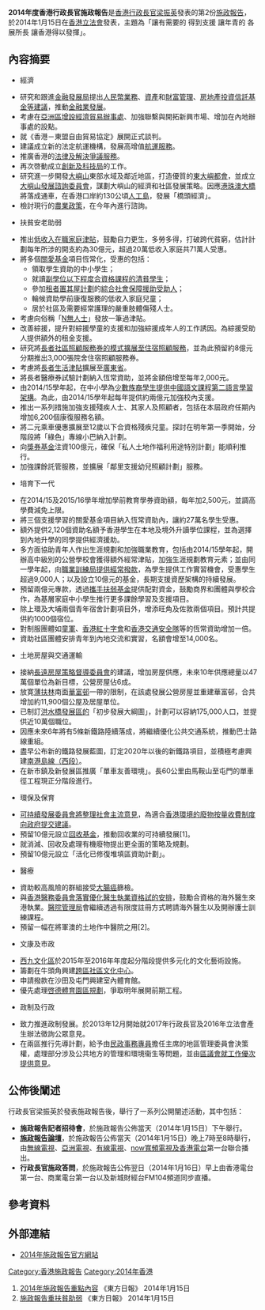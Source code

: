**2014年度香港行政長官施政報告**是[香港行政長官](https://zh.wikipedia.org/wiki/香港行政長官 "wikilink")[梁振英](../Page/梁振英.md "wikilink")發表的第2份[施政報告](../Page/香港施政報告.md "wikilink")，於2014年1月15日在[香港立法會](../Page/香港立法會.md "wikilink")發表，主題為「讓有需要的
得到支援 讓年青的 各展所長 讓香港得以發揮」。

## 內容摘要

  - 經濟

<!-- end list -->

  - 研究和跟進[金融發展局](../Page/金融發展局.md "wikilink")提出[人民幣業務](https://zh.wikipedia.org/wiki/人民幣 "wikilink")、[資產](../Page/資產.md "wikilink")和[財富管理](https://zh.wikipedia.org/wiki/財富管理 "wikilink")、[房地產](https://zh.wikipedia.org/wiki/房地產 "wikilink")[投資](https://zh.wikipedia.org/wiki/投資 "wikilink")[信託基金等建議](https://zh.wikipedia.org/wiki/信託基金 "wikilink")，推動[金融業發展](https://zh.wikipedia.org/wiki/金融業 "wikilink")。
  - 考慮在[亞洲區增設](https://zh.wikipedia.org/wiki/亞洲區 "wikilink")[經濟貿易辦事處](https://zh.wikipedia.org/wiki/經濟貿易辦事處 "wikilink")、加強聯繫與開拓新興市場、增加在內地辦事處的設點。
  - 就《香港－東盟自由貿易協定》展開正式談判。
  - 建議成立新的法定航運機構，發展高增值[航運服務](https://zh.wikipedia.org/wiki/航運 "wikilink")。
  - 推廣香港的[法律及解決爭議服務](https://zh.wikipedia.org/wiki/香港法律 "wikilink")。
  - 再次啓動成立[創新及科技局](../Page/創新及科技局.md "wikilink")的工作。
  - 研究進一步開發[大嶼山](../Page/大嶼山.md "wikilink")東部水域及鄰近地區，打造優質的[東大嶼都會](../Page/東大嶼都會.md "wikilink")，並成立[大嶼山發展諮詢委員會](https://zh.wikipedia.org/wiki/大嶼山發展諮詢委員會 "wikilink")，謀劃大嶼山的經濟和社區發展策略。因應[港珠澳大橋](../Page/港珠澳大橋.md "wikilink")將落成通車，在香港口岸約130公頃[人工島](https://zh.wikipedia.org/wiki/人工島 "wikilink")，發展「橋頭經濟」。
  - 檢討現行的[農業政策](../Page/香港農業.md "wikilink")，在今年內進行諮詢。

<!-- end list -->

  - 扶貧安老助弱

<!-- end list -->

  - 推出[低收入在職家庭津貼](https://zh.wikipedia.org/wiki/低收入在職家庭津貼 "wikilink")，鼓勵自力更生，多勞多得，打破跨代貧窮，估計計劃每年所涉的開支約為30億元，超過20萬低收入家庭共71萬人受惠。
  - 將多個[關愛基金](../Page/關愛基金.md "wikilink")項目恆常化，受惠的包括：
      - 領取學生資助的中小學生；
      - 就讀[副學位以下程度合資格課程的清貧學生](https://zh.wikipedia.org/wiki/副學位 "wikilink")；
      - 參加[租者置其屋計劃](../Page/租者置其屋計劃.md "wikilink")的[綜合社會保障援助受助人](https://zh.wikipedia.org/wiki/綜合社會保障援助 "wikilink")；
      - 輪候資助學前康復服務的低收入家庭兒童；
      - 居於社區及需要經常護理的嚴重肢體傷殘人士。
  - 考慮向俗稱「[N無人士](https://zh.wikipedia.org/wiki/N無人士 "wikilink")」發放一筆過津貼。
  - 改善綜援，提升對綜援學童的支援和加強綜援成年人的工作誘因。為綜援受助人提供額外的租金支援。
  - 研究將[長者社區照顧服務券的模式擴展至住宿照顧服務](https://zh.wikipedia.org/wiki/長者社區照顧服務券 "wikilink")，並為此預留約8億元分期推出3,000張院舍住宿照顧服務券。
  - 考慮將[長者生活津貼](../Page/長者生活津貼.md "wikilink")擴展至[廣東省](https://zh.wikipedia.org/wiki/廣東省 "wikilink")。
  - 將長者醫療券試驗計劃納入恆常資助，並將金額倍增至每年2,000元。
  - 由2014/15學年起，在中小學為[少數族裔學生提供中國語文課程第二語言學習架構](https://zh.wikipedia.org/wiki/少數族裔 "wikilink")。為此，由2014/15學年起每年提供約兩億元加強校內支援。
  - 推出一系列措施加強支援殘疾人士、其家人及照顧者，包括在本屆政府任期內增加6,200個康復服務名額。
  - 將二元乘車優惠擴展至12歲以下合資格殘疾兒童。探討在明年第一季開始，分階段將「綠色」專線小巴納入計劃。
  - 向[獎券基金](../Page/獎券基金.md "wikilink")注資100億元，確保「私人土地作福利用途特別計劃」能順利推行。
  - 加強課餘託管服務，並擴展「鄰里支援幼兒照顧計劃」服務。

<!-- end list -->

  - 培育下一代

<!-- end list -->

  - 在2014/15及2015/16學年增加學前教育學券資助額，每年加2,500元，並調高學費減免上限。
  - 將三個支援學習的關愛基金項目納入恆常資助內，讓約27萬名學生受惠。
  - 額外提供2,120個資助名額予香港學生在本地及境外升讀學位課程，並為選擇到內地升學的同學提供經濟援助。
  - 多方面協助青年人作出生涯規劃和加強職業教育，包括由2014/15學年起，開辦高中級別的公營學校會獲得額外經常津貼，加強生涯規劃教育元素；並由同一學年起，向[職業訓練局提供經常撥款](https://zh.wikipedia.org/wiki/職業訓練局 "wikilink")，為學生提供工作實習機會，受惠學生超過9,000人；以及設立10億元的基金，長期支援資歷架構的持續發展。
  - 預留兩億元專款，透過[攜手扶弱基金](../Page/攜手扶弱基金.md "wikilink")提供配對資金，鼓勵商界和團體與學校合作，為基層家庭中小學生推行更多課餘學習及支援項目。
  - 除上環及大埔兩個青年宿舍計劃項目外，增添旺角及佐敦兩個項目。預計共提供約1000個宿位。
  - 對制服團體如[童軍](https://zh.wikipedia.org/wiki/童軍 "wikilink")、[香港紅十字會](../Page/香港紅十字會.md "wikilink")和[香港交通安全隊](../Page/香港交通安全隊.md "wikilink")等的恆常資助增加一倍。
  - 資助社區團體安排青年到內地交流和實習，名額會增至14,000名。

<!-- end list -->

  - 土地房屋與交通運輸

<!-- end list -->

  - 接納[長遠房屋策略督導委員會](../Page/長遠房屋策略督導委員會.md "wikilink")的建議，增加房屋供應，未來10年供應總量以47萬個單位為新目標，公營房屋佔6成。
  - 放寛[薄扶林](../Page/薄扶林.md "wikilink")南面[華富邨](../Page/華富邨.md "wikilink")一帶的限制，在該處發展公營房屋並重建華富邨，合共增加約11,900個公屋及居屋單位。
  - 已制訂[洪水橋發展區的](https://zh.wikipedia.org/wiki/洪水橋發展區 "wikilink")「初步發展大綱圖」，計劃可以容納175,000人口，並提供近10萬個職位。
  - 因應未來6年將有5條新鐵路陸續落成，將繼續優化公共交通系統，推動巴士路線重組。
  - 盡早公布新的鐵路發展藍圖，訂定2020年以後的新鐵路項目，並積極考慮興建[南港島線（西段）](https://zh.wikipedia.org/wiki/南港島線西段 "wikilink")。
  - 在新市鎮及新發展區推廣「單車友善環境」。長60公里由馬鞍山至屯門的單車徑工程現正分階段進行。

<!-- end list -->

  - 環保及保育

<!-- end list -->

  - [可持續發展委員會將整理社會主流意見](https://zh.wikipedia.org/wiki/可持續發展委員會 "wikilink")，為適合[香港環境的廢物按量收費制度向政府提交建議](https://zh.wikipedia.org/wiki/香港環境 "wikilink")。
  - 預留10億元設立[回收基金](https://zh.wikipedia.org/wiki/回收基金 "wikilink")，推動回收業的可持續發展\[1\]。
  - 就消減、回收及處理有機廢物提出更全面的策略及規劃。
  - 預留10億元設立「活化已修復堆填區資助計劃」。

<!-- end list -->

  - 醫療

<!-- end list -->

  - 資助較高風險的群組接受[大腸癌](../Page/大腸癌.md "wikilink")篩檢。
  - 與[香港醫務委員會落實優化醫生執業資格試的安排](https://zh.wikipedia.org/wiki/香港醫務委員會 "wikilink")，鼓勵合資格的海外醫生來港執業。[醫院管理局](../Page/醫院管理局.md "wikilink")會繼續透過有限度註冊方式聘請海外醫生以及開辦護士訓練課程。
  - 預留一幅在將軍澳的土地作中醫院之用\[2\]。

<!-- end list -->

  - 文康及市政

<!-- end list -->

  - [西九文化區](../Page/西九文化區.md "wikilink")於2015年至2016年年度起分階段提供多元化的文化藝術設施。
  - 籌劃在牛頭角興建[跨區社區文化中心](https://zh.wikipedia.org/wiki/跨區社區文化中心 "wikilink")。
  - 申請撥款在沙田及屯門興建室內體育館。
  - 優先處理[啓德體育園區規劃](https://zh.wikipedia.org/wiki/啓德體育園區 "wikilink")，爭取明年展開前期工程。

<!-- end list -->

  - 政制及行政

<!-- end list -->

  - 致力推進政制發展。於2013年12月開始就2017年行政長官及2016年立法會產生辦法徵詢公眾意見。
  - 在兩區推行先導計劃，給予由[民政事務專員](../Page/民政事務專員.md "wikilink")擔任主席的地區管理委員會決策權，處理部分涉及公共地方的管理和環境衞生等問題，並由[區議會就工作優次提供意見](https://zh.wikipedia.org/wiki/區議會 "wikilink")。

## 公佈後闡述

行政長官梁振英於發表施政報告後，舉行了一系列公開闡述活動，其中包括：

  - **施政報告記者招待會**，於施政報告公佈當天（2014年1月15日）下午舉行。
  - **[施政報告論壇](../Page/施政論壇.md "wikilink")**，於施政報告公佈當天（2014年1月15日）晚上7時至8時舉行，由[無線電視](https://zh.wikipedia.org/wiki/無線電視 "wikilink")、[亞洲電視](../Page/亞洲電視.md "wikilink")、[有線電視](https://zh.wikipedia.org/wiki/有線電視 "wikilink")、[now寬頻電視及](https://zh.wikipedia.org/wiki/now寬頻電視 "wikilink")[香港電台](../Page/香港電台.md "wikilink")第一台聯合播出。
  - **行政長官施政答問**，於施政報告公佈翌日（2014年1月16日）早上由香港電台第一台、商業電台第一台以及新城財經台FM104頻道同步直播。

## 參考資料

## 外部連結

  - [2014年施政報告官方網站](http://www.policyaddress.gov.hk/2014/chi/index.html)

[Category:香港施政報告](https://zh.wikipedia.org/wiki/Category:香港施政報告 "wikilink")
[Category:2014年香港](https://zh.wikipedia.org/wiki/Category:2014年香港 "wikilink")

1.  [2014年施政報告重點內容](http://orientaldaily.on.cc/cnt/news/20140115/00176_026.html)
    《東方日報》 2014年1月15日
2.  [施政報告重扶貧助弱](http://orientaldaily.on.cc/cnt/news/20140115/00176_025.html)
    《東方日報》 2014年1月15日